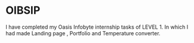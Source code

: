 # OIBSIP
I have completed my Oasis Infobyte internship tasks of LEVEL 1.
In which I had made Landing page , Portfolio and Temperature converter.
